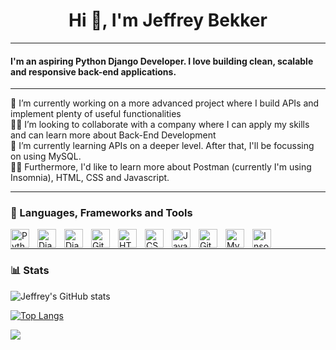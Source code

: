 <h1 align="center">Hi 👋, I'm Jeffrey Bekker</h1>
<hr>
<h4>I'm an aspiring Python Django Developer. I love building clean, scalable and responsive back-end applications.</h4>
<hr>
🔭 I’m currently working on a more advanced project where I build APIs and implement plenty of useful functionalities<br>
🤝🏻 I’m looking to collaborate with a company where I can apply my skills and can learn more about Back-End Development<br>
🌱 I’m currently learning APIs on a deeper level. After that, I'll be focussing on using MySQL.<br>
👨‍💻 Furthermore, I'd like to learn more about Postman (currently I'm using Insomnia), HTML, CSS and Javascript.<br>

<hr>

### 🧰 Languages, Frameworks and Tools

<img align="left" alt="Python" width="30px" style="padding-right:10px;" src="https://cdn.jsdelivr.net/gh/devicons/devicon@latest/icons/python/python-original-wordmark.svg" />
<img align="left" alt="Django" width="30px" style="padding-right:10px;" src="https://cdn.jsdelivr.net/gh/devicons/devicon@latest/icons/django/django-plain-wordmark.svg" />
<img align="left" alt="Django Rest Framework" width="30px" style="padding-right:10px;" src="https://cdn.jsdelivr.net/gh/devicons/devicon@latest/icons/djangorest/djangorest-original.svg" />
<img align="left" alt="Git" width="30px" style="padding-right:10px;" src="https://cdn.jsdelivr.net/gh/devicons/devicon/icons/git/git-original.svg" />
<img align="left" alt="HTML" width="30px" style="padding-right:10px;" src="https://cdn.jsdelivr.net/gh/devicons/devicon/icons/html5/html5-plain.svg" />
<img align="left" alt="CSS" width="30px" style="padding-right:10px;" src="https://cdn.jsdelivr.net/gh/devicons/devicon/icons/css3/css3-plain.svg" />
<img align="left" alt="JavaScript" width="30px" style="padding-right:10px;" src="https://cdn.jsdelivr.net/gh/devicons/devicon/icons/javascript/javascript-plain.svg" />
<img align="left" alt="GitHub" width="30px" style="padding-right:10px;" src="https://cdn.jsdelivr.net/gh/devicons/devicon/icons/github/github-original.svg" />
<img align="left" alt="MySQL" width="30px" style="padding-right:10px;" src="https://cdn.jsdelivr.net/gh/devicons/devicon@latest/icons/mysql/mysql-original-wordmark.svg" />
<img align="left" alt="Insomnia" width="30px" style="padding-right:10px;" src="https://cdn.jsdelivr.net/gh/devicons/devicon@latest/icons/insomnia/insomnia-original.svg" />

<br />

<hr>

### 📊 Stats

![Jeffrey's GitHub stats](https://github-readme-stats.vercel.app/api?username=JeffreyBekker&show_icons=true&theme=gruvbox)

[![Top Langs](https://github-readme-stats.vercel.app/api/top-langs/?username=JeffreyBekker&layout=donut)](https://github.com/anuraghazra/github-readme-stats)

[![](https://visitcount.itsvg.in/api?id=JeffreyBekker&icon=0&color=0)](https://visitcount.itsvg.in)

